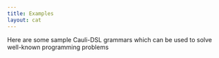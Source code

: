 ```yaml
---
title: Examples
layout: cat
---
```


Here are some sample Cauli-DSL grammars which can be used to solve well-known programming problems

